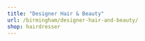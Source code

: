 ```yaml
---
title: "Designer Hair & Beauty"
url: /birmingham/designer-hair-and-beauty/
shop: hairdresser
---
```

